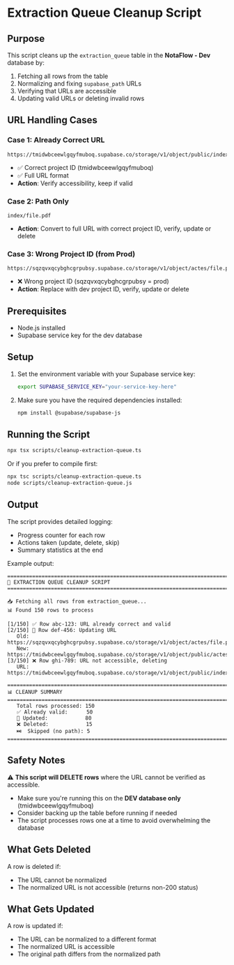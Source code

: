 # Extraction Queue Cleanup Script

## Purpose

This script cleans up the `extraction_queue` table in the **NotaFlow - Dev** database by:

1. Fetching all rows from the table
2. Normalizing and fixing `supabase_path` URLs
3. Verifying that URLs are accessible
4. Updating valid URLs or deleting invalid rows

## URL Handling Cases

### Case 1: Already Correct URL
```
https://tmidwbceewlgqyfmuboq.supabase.co/storage/v1/object/public/index/file.pdf
```
- ✅ Correct project ID (tmidwbceewlgqyfmuboq)
- ✅ Full URL format
- **Action**: Verify accessibility, keep if valid

### Case 2: Path Only
```
index/file.pdf
```
- **Action**: Convert to full URL with correct project ID, verify, update or delete

### Case 3: Wrong Project ID (from Prod)
```
https://sqzqvxqcybghcgrpubsy.supabase.co/storage/v1/object/actes/file.pdf
```
- ❌ Wrong project ID (sqzqvxqcybghcgrpubsy = prod)
- **Action**: Replace with dev project ID, verify, update or delete

## Prerequisites

- Node.js installed
- Supabase service key for the dev database

## Setup

1. Set the environment variable with your Supabase service key:
   ```bash
   export SUPABASE_SERVICE_KEY="your-service-key-here"
   ```

2. Make sure you have the required dependencies installed:
   ```bash
   npm install @supabase/supabase-js
   ```

## Running the Script

```bash
npx tsx scripts/cleanup-extraction-queue.ts
```

Or if you prefer to compile first:
```bash
npx tsc scripts/cleanup-extraction-queue.ts
node scripts/cleanup-extraction-queue.js
```

## Output

The script provides detailed logging:
- Progress counter for each row
- Actions taken (update, delete, skip)
- Summary statistics at the end

Example output:
```
================================================================================
🧹 EXTRACTION QUEUE CLEANUP SCRIPT
================================================================================

📥 Fetching all rows from extraction_queue...
📊 Found 150 rows to process

[1/150] ✅ Row abc-123: URL already correct and valid
[2/150] 🔄 Row def-456: Updating URL
   Old: https://sqzqvxqcybghcgrpubsy.supabase.co/storage/v1/object/actes/file.pdf
   New: https://tmidwbceewlgqyfmuboq.supabase.co/storage/v1/object/public/actes/file.pdf
[3/150] ❌ Row ghi-789: URL not accessible, deleting
   URL: https://tmidwbceewlgqyfmuboq.supabase.co/storage/v1/object/public/index/missing.pdf

================================================================================
📊 CLEANUP SUMMARY
================================================================================
   Total rows processed: 150
   ✅ Already valid:      50
   🔄 Updated:            80
   ❌ Deleted:            15
   ⏭️  Skipped (no path): 5
================================================================================
```

## Safety Notes

⚠️ **This script will DELETE rows** where the URL cannot be verified as accessible.

- Make sure you're running this on the **DEV database only** (tmidwbceewlgqyfmuboq)
- Consider backing up the table before running if needed
- The script processes rows one at a time to avoid overwhelming the database

## What Gets Deleted

A row is deleted if:
- The URL cannot be normalized
- The normalized URL is not accessible (returns non-200 status)

## What Gets Updated

A row is updated if:
- The URL can be normalized to a different format
- The normalized URL is accessible
- The original path differs from the normalized path

